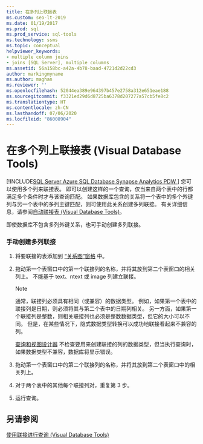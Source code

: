 ```yaml
---
title: 在多列上联接表
ms.custom: seo-lt-2019
ms.date: 01/19/2017
ms.prod: sql
ms.prod_service: sql-tools
ms.technology: ssms
ms.topic: conceptual
helpviewer_keywords:
- multiple column joins
- joins [SQL Server], multiple columns
ms.assetid: 56a158bc-a42a-4b78-baad-4721d2d22cd3
author: markingmyname
ms.author: maghan
ms.reviewer: ''
ms.openlocfilehash: 52044ea389e964397b457e2758a312e651eae188
ms.sourcegitcommit: f3321ed29d6d8725ba6378d207277a57cb5fe8c2
ms.translationtype: HT
ms.contentlocale: zh-CN
ms.lasthandoff: 07/06/2020
ms.locfileid: "86008904"
---
```

# <a name="join-tables-on-multiple-columns-visual-database-tools"></a>在多个列上联接表 (Visual Database Tools)
[!INCLUDE[SQL Server Azure SQL Database Synapse Analytics PDW ](../../includes/applies-to-version/sql-asdb-asdbmi-asa-pdw.md)]
您可以使用多个列来联接表。 即可以创建这样的一个查询，仅当来自两个表中的行都满足多个条件时才与该查询匹配。 如果数据库包含的关系将一个表中的多个外键列与另一个表中的多列主键匹配，则可使用此关系创建多列联接。 有关详细信息，请参阅[自动联接表 (Visual Database Tools)](../../ssms/visual-db-tools/join-tables-automatically-visual-database-tools.md)。  
  
即使数据库不包含多列外键关系，也可手动创建多列联接。  
  
### <a name="to-manually-create-a-multicolumn-join"></a>手动创建多列联接  
  
1.  将要联接的表添加到 [“关系图”窗格](../../ssms/visual-db-tools/diagram-pane-visual-database-tools.md) 中。  
  
2.  拖动第一个表窗口中的第一个联接列的名称，并将其放到第二个表窗口的相关列上。 不能基于 text、ntext 或 image 列建立联接。  
  
    > [!NOTE]  
    > 通常，联接列必须具有相同（或兼容）的数据类型。 例如，如果第一个表中的联接列是日期，则必须将其与第二个表中的日期列相关。 另一方面，如果第一个联接列是整数，则相关联接列也必须是整数数据类型，但它的大小可以不同。 但是，在某些情况下，隐式数据类型转换可以成功地联接看起来不兼容的列。  
    >   
    > [查询和视图设计器](../../ssms/visual-db-tools/query-and-view-designer-tools-visual-database-tools.md) 不检查要用来创建联接的列的数据类型，但当执行查询时，如果数据类型不兼容，数据库将显示错误。  
  
3.  拖动第一个表窗口中的第二个联接列的名称，并将其放到第二个表窗口中的相关列上。  
  
4.  对于两个表中的其他每个联接列对，重复第 3 步。  
  
5.  运行查询。  
  
## <a name="see-also"></a>另请参阅  
[使用联接进行查询 (Visual Database Tools)](../../ssms/visual-db-tools/query-with-joins-visual-database-tools.md)  
  
